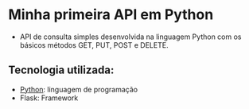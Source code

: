 # Minha primeira API em Python

* API de consulta simples desenvolvida na linguagem Python com os básicos métodos GET, PUT, POST e DELETE.

## Tecnologia utilizada:

* [Python](https://www.python.org/): linguagem de programação
* Flask: Framework


